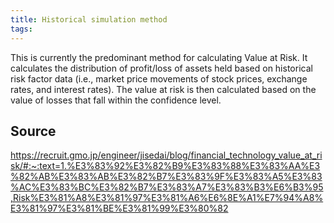 ```yaml
---
title: Historical simulation method
tags: 
---
```


This is currently the predominant method for calculating Value at Risk. It calculates the distribution of profit/loss of assets held based on historical risk factor data (i.e., market price movements of stock prices, exchange rates, and interest rates). The value at risk is then calculated based on the value of losses that fall within the confidence level.

## Source
https://recruit.gmo.jp/engineer/jisedai/blog/financial_technology_value_at_risk/#:~:text=1.%E3%83%92%E3%82%B9%E3%83%88%E3%83%AA%E3%82%AB%E3%83%AB%E3%82%B7%E3%83%9F%E3%83%A5%E3%83%AC%E3%83%BC%E3%82%B7%E3%83%A7%E3%83%B3%E6%B3%95,Risk%E3%81%A8%E3%81%97%E3%81%A6%E6%8E%A1%E7%94%A8%E3%81%97%E3%81%BE%E3%81%99%E3%80%82